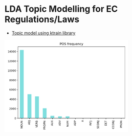 # LDA Topic Modelling for EC Regulations/Laws

- [Topic model using ktrain library](./ktrain)


<img src="./img/gdpr_pos.png" width="80%" height="auto">
 
